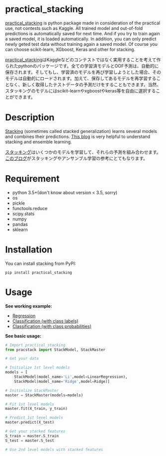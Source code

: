# practical_stacking

[practical_stacking](https://github.com/takuya-andou/stacking) is python package made in consideration of the practical use, not contests such as Kaggle. All trained model and out-of-fold predictions is automatically saved for next time. And if you try to train again a saved model, it is loaded automatically. In addition, you can only predict newly geted test data without training again a saved model. Of course you can choose scikit-learn, XGboost, Keras and other for stacking. 

[practical_stacking](https://github.com/takuya-andou/stacking)はKaggleなどのコンテストではなく実用することを考えて作られたpythonのパッケージです。全ての学習済モデルとOOF予測は、自動的に保存されます。そしてもし、学習済のモデルを再び学習しようとした場合、そのモデルは自動的にロードされます。加えて、保存してあるモデルを再学習することなく、新しく取得したテストデータの予測だけをすることもできます。当然、スタッキングのモデルにはscikit-learnやxgboostやkeras等を自由に選択することができます。

# Description

[Stacking](https://en.wikipedia.org/wiki/Ensemble_learning#Stacking) (sometimes called stacked generalization) learns several models and combines their predictions. [This blog](http://mlwave.com/kaggle-ensembling-guide/) is very helpful to understand stacking and ensemble learning.

[スタッキング](https://en.wikipedia.org/wiki/Ensemble_learning#Stacking)はいくつかのモデルを学習して、それらの予測を組み合わせます。[このブログ](http://mlwave.com/kaggle-ensembling-guide/)がスタッキングやアンサンブル学習の参考にとてもなります。

# Requirement

- python 3.5+(don't know about version < 3.5, sorry)
- os
- pickle
- functools.reduce
- scipy.stats
- numpy
- pandas
- sklearn

# Installation

You can install stacking from PyPI:
```
pip install practical_stacking
```

# Usage

**See working example:**
 * [Regression](https://github.com/takuya-andou/stacking/blob/master/examples/01_regression.ipynb)
 * [Classification (with class labels)](https://github.com/takuya-andou/stacking/blob/master/examples/02_classification_with_class_labels.ipynb)
 * [Classification (with class probabilities)](https://github.com/takuya-andou/stacking/blob/master/examples/03_classification_with_class_probabilities.ipynb)

**See basic usage:**

```python
# Import practical_stacking
from pracstack import StackModel, StackMaster

# Get your data

# Initialize 1st level models
models = [
    StackModel(model_name='Li',model=LinearRegression),
    StackModel(model_name='Ridge',model=Ridge)]

# Initialize StackMaster
master = StackMaster(models=models)

# Fit 1st level models
master.fit(X_train, y_train)

# Predict 1st level models
master.predict(X_test)

# Get your stacked features
S_train = master.S_train
S_test = master.S_test

# Use 2nd level models with stacked features
```